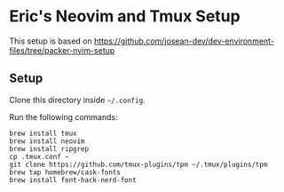 # Eric's Neovim and Tmux Setup

This setup is based on https://github.com/josean-dev/dev-environment-files/tree/packer-nvim-setup

## Setup

Clone this directory inside `~/.config`.

Run the following commands:

```
brew install tmux
brew install neovim
brew install ripgrep
cp .tmux.conf ~
git clone https://github.com/tmux-plugins/tpm ~/.tmux/plugins/tpm
brew tap homebrew/cask-fonts
brew install font-hack-nerd-font
```
